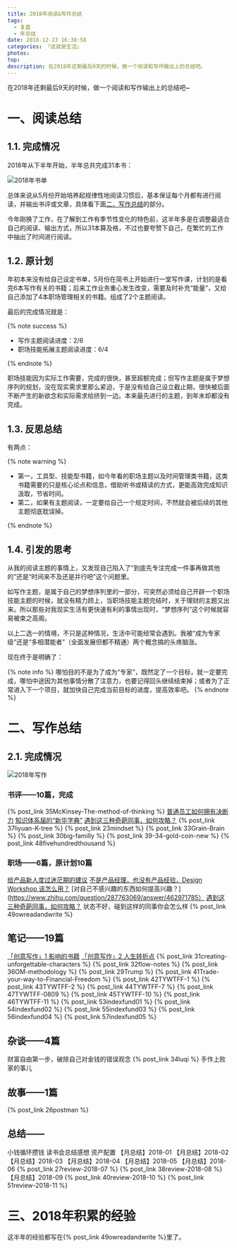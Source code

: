 ```yaml
---
title: 2018年阅读&写作总结
tags:
  - 复盘
  - 年总结
date: 2018-12-23 16:38:58
categories: 「这就是生活」
photos:
top:
description: 在2018年还剩最后9天的时候，做一个阅读和写作输出上的总结吧。
---
```


在2018年还剩最后9天的时候，做一个阅读和写作输出上的总结吧~

# 一、阅读总结

## 1.1. 完成情况

2018年从下半年开始，半年总共完成31本书：

![2018年书单](2018年阅读清单.png)

总体来说从5月份开始培养起规律性地阅读习惯后，基本保证每个月都有进行阅读，并输出书评或文章，具体看下面[二、写作总结](#二、写作总结)的部分。

今年刚换了工作，在了解到工作有季节性变化的特色前，这半年多是在调整最适合自己的阅读、输出方式，所以31本算及格，不过也要夸赞下自己，在繁忙的工作中抽出了时间进行阅读。

## 1.2. 原计划

年初本来没有给自己设定书单，5月份在简书上开始进行一堂写作课，计划的是看完6本写作有关的书籍；后来工作业务重心发生改变，需要及时补充“能量”，又给自己添加了4本职场管理相关的书籍。组成了2个主题阅读。

最后的完成情况就是：

{% note success %}

- 写作主题阅读进度：2/6
- 职场技能拓展主题阅读进度：6/4

{% endnote %}

职场技能因为实际工作需要，完成的很快，甚至超额完成；但写作主题是属于梦想序列的规划，没在现实需求里那么紧迫，于是没有给自己设立截止期，很快被后面不断产生的新欲念和实际需求给挤到一边。本来最先进行的主题，到年末却都没有完成。

## 1.3. 反思总结

有两点：

{% note warning %}

- 第一，工具型、技能型书籍，如今年看的职场主题以及时间管理类书籍，这类书籍需要的只是核心论点和信息，借助听书或精读的方式，更能高效完成知识汲取，节省时间。
- 第二，如果有主题阅读，一定要给自己一个规定时间，不然就会被后续的其他主题彻底耽误掉。

{% endnote %}

## 1.4. 引发的思考

从我的阅读主题的事情上，又发现自己陷入了“到底先专注完成一件事再做其他的”还是“时间来不及还是并行吧”这个问题里。

如写作主题，是属于自己的梦想序列里的一部分，可突然必须给自己开辟一个职场技能主题的时候，就没有精力顾上，当职场技能主题完结时，关于理财的主题又出来。所以那些对我现实生活有更快速有利的事情出现时，“梦想序列”这个时候就容易被束之高阁。

以上二选一的情境，不只是这种情况，生活中可能经常会遇到。我被“成为专家级”还是“多相潜能者”（全面发展但都不精通）两个概念搞的头疼脑涨。

现在终于是明确了：

{% note info %}
哪怕目的不是为了成为“专家”，既然定了一个目标，就一定要完成，哪怕中途因为其他事情分散了注意力，也要记得回头继续结束掉；或者为了正常进入下一个项目，就加快自己完成当前目标的进度，提高效率吧。
{% endnote %}

# 二、写作总结

## 2.1. 完成情况

![2018年写作](2018年写作清单.png)

### 书评——10篇，完成

{% post_link 35McKinsey-The-method-of-thinking %}
[普通员工如何拥有决断力](https://www.jianshu.com/p/f1ed502d5760)
[知识体系届的“新华字典”](https://www.jianshu.com/p/da8665a12c59)
[遇到这三种奇葩同事，如何攻略？](https://www.jianshu.com/p/a2343329a2af)
{% post_link 37liyuan-K-tree %}
{% post_link 23mindset %}
{% post_link 33Grain-Brain %}
{% post_link 30big-familly %}
{% post_link 39-34-gold-coin-new %}
{% post_link 48fivehundredthousand %}

### 职场——6篇，原计划10篇

[给产品新人度过迷茫期的建议](https://www.zhihu.com/question/265997871/answer/302900464)
[不是产品经理，也没有产品经验，Design Workshop 该怎么用？](https://www.zhihu.com/question/278083198/answer/399359890)
[对自己不感兴趣的东西如何提高兴趣？](https://www.zhihu.com/question/287763069/answer/462971785）
[遇到这三种奇葩同事，如何攻略？](https://www.jianshu.com/p/a2343329a2af)
状态不好，碰到这样的同事你会怎么样
{% post_link 49owreadandwrite %}

## 笔记——19篇

[「创意写作」1 影响的书籍](https://www.jianshu.com/p/f992133ffba1)
[「创意写作」2 人生转折点](https://www.jianshu.com/p/4c6ec7c3e5cb)
{% post_link 31creating-unforgettable-characters %}
{% post_link 32flow-notes %}
{% post_link 36OM-methodology %}
{% post_link 29Trump %}
{% post_link 41Trade-your-way-to-Financial-Freedom %}
{% post_link 42TYWTFF-1 %}
{% post_link 43TYWTFF-2 %}
{% post_link 44TYWTFF-7 %}
{% post_link 47TYWTFF-0809 %}
{% post_link 45TYWTFF-10 %}
{% post_link 46TYWTFF-11 %}
{% post_link 53indexfund01 %}
{% post_link 54indexfund02 %}
{% post_link 55indexfund03 %}
{% post_link 56indexfund04 %}
{% post_link 57indexfund05 %}

## 杂谈——4篇

财富自由第一步，破除自己对金钱的错误观念
{% post_link 34luqi %}
手作上败家的事儿

## 故事——1篇

{% post_link 26postman %}

## 总结——

小钱循环攒钱
读书会总结感想
资产配置
【月总结】2018-01
【月总结】2018-02
【月总结】2018-03
【月总结】2018-04
【月总结】2018-05
【月总结】2018-06
{% post_link 27review-2018-07 %}
{% post_link 38review-2018-08 %}
【月总结】2018-09
{% post_link 40review-2018-10 %}
{% post_link 51review-2018-11 %}

# 三、2018年积累的经验

这半年的经验都写在{% post_link 49owreadandwrite %}里了。